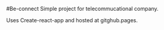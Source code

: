 #Be-connect
Simple project for telecommucational company.

Uses Create-react-app and hosted at gitghub.pages.

